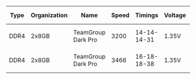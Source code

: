 | Type  | Organization | Name  | Speed | Timings | Voltage | Product Number | Possible ICs |
| - | - | - | - | - | - | - | - |
| DDR4 | 2x8GB | TeamGroup Dark Pro | 3200 | 14-14-14-31 | 1.35V | TDPGD416G3200HC14ADC01 | Samsung 8Gb B Die |
| DDR4 | 2x8GB | TeamGroup Dark Pro | 3466 | 16-18-18-38 | 1.35V | TDPGD416G3466HC16CDC01 | Samsung 8Gb B Die |

